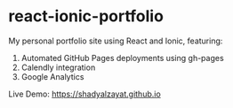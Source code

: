 # react-ionic-portfolio

My personal portfolio site using React and Ionic, featuring:

1. Automated GitHub Pages deployments using gh-pages
2. Calendly integration
3. Google Analytics

Live Demo: https://shadyalzayat.github.io
